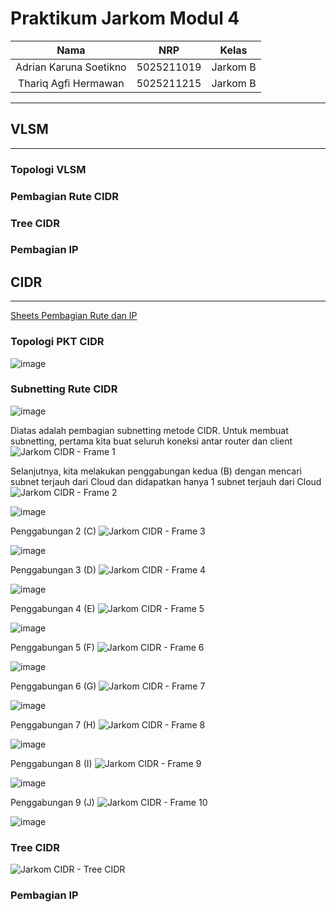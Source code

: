 # Praktikum Jarkom Modul 4

|Nama|NRP|Kelas|
|:--:|:-:|:---:|
|Adrian Karuna Soetikno|5025211019|Jarkom B|
|Thariq Agfi Hermawan|5025211215|Jarkom B|
------------------------------------------



## VLSM
------------------------------------------------------------------------------------------------

### Topologi VLSM

### Pembagian Rute CIDR

### Tree CIDR

### Pembagian IP



## CIDR
------------------------------------------------------------------------------------------------

[Sheets Pembagian Rute dan IP](https://docs.google.com/spreadsheets/d/1gP3S17p5vlYtttezMkZ4iXBQzFwZOKPBHgAlXtQQ--M/edit?usp=sharing)

### Topologi PKT CIDR

![image](https://github.com/thoriqagfi/Jarkom-Modul-4-B08-2023/assets/92865110/274c99bc-7de9-440e-9f1c-19ade2f6b2cb)

### Subnetting Rute CIDR

![image](https://github.com/thoriqagfi/Jarkom-Modul-4-B08-2023/assets/92865110/35cb7830-88a0-4b1c-86f3-18075fe41c0d)

Diatas adalah pembagian subnetting metode CIDR.
Untuk membuat subnetting, pertama kita buat seluruh koneksi antar router dan client
![Jarkom CIDR - Frame 1](https://github.com/thoriqagfi/Jarkom-Modul-4-B08-2023/assets/92865110/5c5a8443-1173-4077-965a-b8d97759153a)

Selanjutnya, kita melakukan penggabungan kedua (B) dengan mencari subnet terjauh dari Cloud dan didapatkan hanya 1 subnet terjauh dari Cloud
![Jarkom CIDR - Frame 2](https://github.com/thoriqagfi/Jarkom-Modul-4-B08-2023/assets/92865110/c0630e40-c769-4fc2-9aed-8cd1efd3080c)

![image](https://github.com/thoriqagfi/Jarkom-Modul-4-B08-2023/assets/92865110/682a4fb7-0e58-48b5-a429-d04f58fa6ad6)

Penggabungan 2 (C)
![Jarkom CIDR - Frame 3](https://github.com/thoriqagfi/Jarkom-Modul-4-B08-2023/assets/92865110/a08e7941-71f5-4699-bfdd-26b3237362b0)

![image](https://github.com/thoriqagfi/Jarkom-Modul-4-B08-2023/assets/92865110/0645ac43-a859-4039-b22a-076b8dfae53c)

Penggabungan 3 (D)
![Jarkom CIDR - Frame 4](https://github.com/thoriqagfi/Jarkom-Modul-4-B08-2023/assets/92865110/fc3547fe-e315-4e06-a990-f00c351d2b64)

![image](https://github.com/thoriqagfi/Jarkom-Modul-4-B08-2023/assets/92865110/e65a40cd-74cd-486c-83c5-e2d1a45f0629)

Penggabungan 4 (E)
![Jarkom CIDR - Frame 5](https://github.com/thoriqagfi/Jarkom-Modul-4-B08-2023/assets/92865110/6265be94-b9e3-4e60-9cb8-691f4fb89ca3)

![image](https://github.com/thoriqagfi/Jarkom-Modul-4-B08-2023/assets/92865110/1f1d79cb-1fec-403e-a350-ef249dae18c9)

Penggabungan 5 (F)
![Jarkom CIDR - Frame 6](https://github.com/thoriqagfi/Jarkom-Modul-4-B08-2023/assets/92865110/dce164ae-e53d-4392-9bac-b7ca3db5bc49)

![image](https://github.com/thoriqagfi/Jarkom-Modul-4-B08-2023/assets/92865110/7df519b4-09fd-4fa7-8821-25ceb8a31d0e)

Penggabungan 6 (G)
![Jarkom CIDR - Frame 7](https://github.com/thoriqagfi/Jarkom-Modul-4-B08-2023/assets/92865110/8577cb1f-7c42-4a5f-8da4-ca847f4d0c01)

![image](https://github.com/thoriqagfi/Jarkom-Modul-4-B08-2023/assets/92865110/a6cc2cb0-cf06-4979-9802-c1fd2949da3c)

Penggabungan 7 (H)
![Jarkom CIDR - Frame 8](https://github.com/thoriqagfi/Jarkom-Modul-4-B08-2023/assets/92865110/a97e2a4c-a944-4c19-b943-e49fa2d8a0df)

![image](https://github.com/thoriqagfi/Jarkom-Modul-4-B08-2023/assets/92865110/1d0115be-fe43-4d53-95b4-2628c703f3aa)

Penggabungan 8 (I)
![Jarkom CIDR - Frame 9](https://github.com/thoriqagfi/Jarkom-Modul-4-B08-2023/assets/92865110/db348867-fd82-41df-8b05-c25d827197d0)

![image](https://github.com/thoriqagfi/Jarkom-Modul-4-B08-2023/assets/92865110/686da4ab-0d01-4b78-a698-2269f8607f45)

Penggabungan 9 (J)
![Jarkom CIDR - Frame 10](https://github.com/thoriqagfi/Jarkom-Modul-4-B08-2023/assets/92865110/8f06626a-6f3d-4e2f-87ae-e2ea6db19c83)

![image](https://github.com/thoriqagfi/Jarkom-Modul-4-B08-2023/assets/92865110/b5fc4c7b-d1bd-418c-9f21-9ba36358a831)

### Tree CIDR

![Jarkom CIDR - Tree CIDR](https://github.com/thoriqagfi/Jarkom-Modul-4-B08-2023/assets/92865110/a4419373-7225-470c-9672-11f9a401b8a8)

### Pembagian IP

